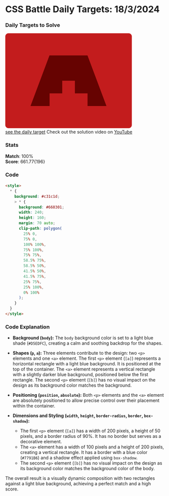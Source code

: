 # CSS Battle Daily Targets: 18/3/2024

### Daily Targets to Solve

![picture of daily target](./images/18.png)  
[see the daily target](https://cssbattle.dev/play/geREzsU9Jig18597jjlF)
Check out the solution video on [YouTube](https://www.youtube.com/watch?v=brVUMm0fEjg)

### Stats

**Match**: 100%  
**Score**: 661.77{196}

### Code

```html
<style>
  * {
    background: #c31c1d;
    > * {
      background: #660301;
      width: 240;
      height: 160;
      margin: 70 auto;
      clip-path: polygon(
        25% 0,
        75% 0,
        100% 100%,
        75% 100%,
        75% 75%,
        58.5% 75%,
        58.5% 50%,
        41.5% 50%,
        41.5% 75%,
        25% 75%,
        25% 100%,
        0% 100%
      );
    }
  }
</style>
```

### Code Explanation

- **Background (`body`):** The `body` background color is set to a light blue shade (`#D5EDFC`), creating a calm and soothing backdrop for the shapes.

- **Shapes (`p`, `a`):** Three elements contribute to the design: two `<p>` elements and one `<a>` element. The first `<p>` element (`[a]`) represents a horizontal rectangle with a light blue background. It is positioned at the top of the container. The `<a>` element represents a vertical rectangle with a slightly darker blue background, positioned below the first rectangle. The second `<p>` element (`[b]`) has no visual impact on the design as its background color matches the background.

- **Positioning (`position`, `absolute`):** Both `<p>` elements and the `<a>` element are absolutely positioned to allow precise control over their placement within the container.

- **Dimensions and Styling (`width`, `height`, `border-radius`, `border`, `box-shadow`):**
  - The first `<p>` element (`[a]`) has a width of 200 pixels, a height of 50 pixels, and a border radius of 90%. It has no border but serves as a decorative element.
  - The `<a>` element has a width of 100 pixels and a height of 200 pixels, creating a vertical rectangle. It has a border with a blue color (`#7791B6`) and a shadow effect applied using `box-shadow`.
  - The second `<p>` element (`[b]`) has no visual impact on the design as its background color matches the background color of the body.

The overall result is a visually dynamic composition with two rectangles against a light blue background, achieving a perfect match and a high score.
